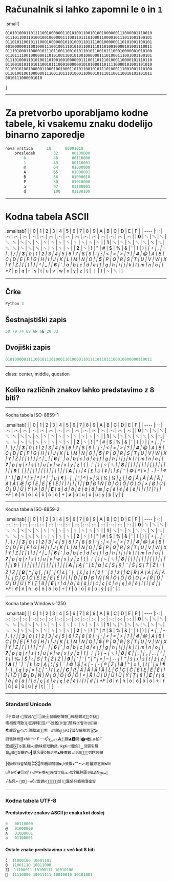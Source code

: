 # Računalnik si lahko zapomni le `0` in `1`

.small[

```
0101010001101111001000000110101001100101001000000111000001110010
0111011001101001001000000111001101110100011000010111011001100101
0110101100101110001000000101010001101111001000000110101001100101
0010000001100100011100100111010101100111011010010000101001110011
0111010001100001011101100110010101101011001011100010000001010100
0110111100100000011010100110010100100000011101000111001001100101
0111010001101010011010010010000001110011011101000110000101110110
0110010101101011001011100010000001010100011011110000101001101010
0110010100100000110001001000110101100101011101000111001001110100
0110100100100000011100110111010001100001011101100110010101101011
0010111000001010
```

]

--------------------------------------------------------------------------------

# Za pretvorbo uporabljamo **kodne tabele**, ki vsakemu znaku dodelijo **binarno zaporedje**

```lisp
nova vrstica      10      00001010
    presledek        32      00100000
        0            48      00110000
        1            49      00110001
        @            64      01000000
        A            65      01000001
        B            66      01000010
        P            80      01010000
        a            97      01100001
        d            100     01100100
```

--------------------------------------------------------------------------------

# Kodna tabela ASCII

.smalltab[ | | 0 | 1 | 2 | 3 | 4 | 5 | 6 | 7 | 8 | 9 | A | B | C | D | E | F | | ---- |:-: | :-: | :-: | :-: | :-: | :-: | :-: | :-: | :-: | :-: | :-: | :-: | :-: | :-: | :-: | :-: | | **0** | ␀ | ␁ | ␂ | ␃ | ␄ | ␅ | ␆ | ␇ | ␈ | ␉ | ␊ | ␋ | ␌ | ␍ | ␎ | ␏ | | **1** | ␐ | ␑ | ␒ | ␓ | ␔ | ␕ | ␖ | ␗ | ␘ | ␙ | ␚ | ␛ | ␜ | ␝ | ␞ | ␟ | | **2** | ␠ | ! | " | # | $ | % | & | ' | ( | ) | _| + | , | - | . | / | | **3** | 0 | 1 | 2 | 3 | 4 | 5 | 6 | 7 | 8 | 9 | : | ; | < | = | > | ? | | **4** | @ | A | B | C | D | E | F | G | H | I | J | K | L | M | N | O | | **5** | P | Q | R | S | T | U | V | W | X | Y | Z | [ | \ | ] | ^ | _ | | **6** | ` | a | b | c | d | e | f | g | h | i | j | k | l | m | n | o | | _*7__ | p | q | r | s | t | u | v | w | x | y | z | { | ｜ | } | ~ | ␡ | ]

--------------------------------------------------------------------------------

## Črke

```lisp
Python 3
```

## Šestnajstiški zapis

```lisp
50 79 74 68 6F 6E 20 33
```

## Dvojiški zapis

```lisp
0101000001111001011101000110100001101111011011100010000000110011
```

--------------------------------------------------------------------------------

class: center, middle, question

## Koliko različnih znakov lahko predstavimo z 8 biti?

--------------------------------------------------------------------------------

Kodna tabela ISO-8859-1

.smalltab[ | | 0 | 1 | 2 | 3 | 4 | 5 | 6 | 7 | 8 | 9 | A | B | C | D | E | F | | ---- |:-: | :-: | :-: | :-: | :-: | :-: | :-: | :-: | :-: | :-: | :-: | :-: | :-: | :-: | :-: | :-: | | **0** | ␀ | ␁ | ␂ | ␃ | ␄ | ␅ | ␆ | ␇ | ␈ | ␉ | ␊ | ␋ | ␌ | ␍ | ␎ | ␏ | | **1** | ␐ | ␑ | ␒ | ␓ | ␔ | ␕ | ␖ | ␗ | ␘ | ␙ | ␚ | ␛ | ␜ | ␝ | ␞ | ␟ | | **2** | ␠ | ! | " | # | $ | % | & | ' | ( | ) | _| + | , | - | . | / | | **3** | 0 | 1 | 2 | 3 | 4 | 5 | 6 | 7 | 8 | 9 | : | ; | < | = | > | ? | | **4** | @ | A | B | C | D | E | F | G | H | I | J | K | L | M | N | O | | **5** | P | Q | R | S | T | U | V | W | X | Y | Z | [ | \ | ] | ^ | _ | | **6** | ` | a | b | c | d | e | f | g | h | i | j | k | l | m | n | o | | **7** | p | q | r | s | t | u | v | w | x | y | z | { | ｜ | } | ~ | ␡ | | **8** | | | | | | | | | | | | | | | | | | **9** |  | | | | | | | | | | | | | | | | | **A** | | ¡ | ¢ | £ | ¤ | ¥ | ¦ | § | ¨ | © | ª | « | ¬ | - | ® | ¯ | | **B** | ° | ± | ² | ³ | ´ | µ | ¶ | · | ¸ | ¹ | º | » | ¼ | ½ | ¾ | ¿ | | **C** | À | Á | Â | Ã | Ä | Å | Æ | Ç | È | É | Ê | Ë | Ì | Í | Î | Ï | | **D** | Ð | Ñ | Ò | Ó | Ô | Õ | Ö | × | Ø | Ù | Ú | Û | Ü | Ý | Þ | ß | | **E** | à | á | â | ã | ä | å | æ | ç | è | é | ê | ë | ì | í | î | ï | | _*F__ | ð | ñ | ò | ó | ô | õ | ö | ÷ | ø | ù | ú | û | ü | ý | þ | ÿ | ]

--------------------------------------------------------------------------------

Kodna tabela ISO-8859-2

.smalltab[ | | 0 | 1 | 2 | 3 | 4 | 5 | 6 | 7 | 8 | 9 | A | B | C | D | E | F | | ---- |:-: | :-: | :-: | :-: | :-: | :-: | :-: | :-: | :-: | :-: | :-: | :-: | :-: | :-: | :-: | :-: | | **0** | ␀ | ␁ | ␂ | ␃ | ␄ | ␅ | ␆ | ␇ | ␈ | ␉ | ␊ | ␋ | ␌ | ␍ | ␎ | ␏ | | **1** | ␐ | ␑ | ␒ | ␓ | ␔ | ␕ | ␖ | ␗ | ␘ | ␙ | ␚ | ␛ | ␜ | ␝ | ␞ | ␟ | | **2** | ␠ | ! | " | # | $ | % | & | ' | ( | ) | _| + | , | - | . | / | | **3** | 0 | 1 | 2 | 3 | 4 | 5 | 6 | 7 | 8 | 9 | : | ; | < | = | > | ? | | **4** | @ | A | B | C | D | E | F | G | H | I | J | K | L | M | N | O | | **5** | P | Q | R | S | T | U | V | W | X | Y | Z | [ | \ | ] | ^ | _ | | **6** | ` | a | b | c | d | e | f | g | h | i | j | k | l | m | n | o | | **7** | p | q | r | s | t | u | v | w | x | y | z | { | ｜ | } | ~ | ␡ | | **8** | | | | | | | | | | | | | | | | | | **9** |  | | | | | | | | | | | | | | | | | **A** | | Ą | ˘ | Ł | ¤ | Ľ | Ś | § | ¨ | Š | Ş | Ť | Ź | - | Ž | Ż | | **B** | ° | ą | ˛ | ł | ´ | ľ | ś | ˇ | ¸ | š | ş | ť | ź | ˝ | ž | ż | | **C** | Ŕ | Á | Â | Ă | Ä | Ĺ | Ć | Ç | Č | É | Ę | Ë | Ě | Í | Î | Ď | | **D** | Đ | Ń | Ň | Ó | Ô | Ő | Ö | × | Ř | Ů | Ú | Ű | Ü | Ý | Ţ | ß | | **E** | ŕ | á | â | ă | ä | ĺ | ć | ç | č | é | ę | ë | ě | í | î | ď | | _*F__ | đ | ń | ň | ó | ô | ő | ö | ÷ | ř | ů | ú | ű | ü | ý | ţ | ˙ | ]

--------------------------------------------------------------------------------

Kodna tabela Windows-1250

.smalltab[ | | 0 | 1 | 2 | 3 | 4 | 5 | 6 | 7 | 8 | 9 | A | B | C | D | E | F | | ---- |:-: | :-: | :-: | :-: | :-: | :-: | :-: | :-: | :-: | :-: | :-: | :-: | :-: | :-: | :-: | :-: | | **0** | ␀ | ␁ | ␂ | ␃ | ␄ | ␅ | ␆ | ␇ | ␈ | ␉ | ␊ | ␋ | ␌ | ␍ | ␎ | ␏ | | **1** | ␐ | ␑ | ␒ | ␓ | ␔ | ␕ | ␖ | ␗ | ␘ | ␙ | ␚ | ␛ | ␜ | ␝ | ␞ | ␟ | | **2** | ␠ | ! | " | # | $ | % | & | ' | ( | ) | _| + | , | - | . | / | | **3** | 0 | 1 | 2 | 3 | 4 | 5 | 6 | 7 | 8 | 9 | : | ; | < | = | > | ? | | **4** | @ | A | B | C | D | E | F | G | H | I | J | K | L | M | N | O | | **5** | P | Q | R | S | T | U | V | W | X | Y | Z | [ | \ | ] | ^ | _ | | **6** | ` | a | b | c | d | e | f | g | h | i | j | k | l | m | n | o | | **7** | p | q | r | s | t | u | v | w | x | y | z | { | ｜ | } | ~ | ␡ | | **8** | € | | ‚ | | „ | ... | † | ‡ | | ‰ | Š | ‹ | Ś | Ť | Ž | Ź | | **9** | | ' | ' | " | " | • | – | -- | | ™ | š | › | ś | ť | ž | ź | | **A** | | ˇ | ˘ | Ł | ¤ | Ą | ¦ | § | ¨ | © | Ş | « | ¬ | -­ | ® | Ż | | **B** | ° | ± | ˛ | ł | ´ | µ | ¶ | · | ¸ | ą | ş | » | Ľ | ˝ | ľ | ż | | **C** | Ŕ | Á | Â | Ă | Ä | Ĺ | Ć | Ç | Č | É | Ę | Ë | Ě | Í | Î | Ď | | **D** | Đ | Ń | Ň | Ó | Ô | Ő | Ö | × | Ř | Ů | Ú | Ű | Ü | Ý | Ţ | ß | | **E** | ŕ | á | â | ă | ä | ĺ | ć | ç | č | é | ę | ë | ě | í | î | ď | | _*F__ | đ | ń | ň | ó | ô | ő | ö | ÷ | ř | ů | ú | ű | ü | ý | ţ | ˙ | ]

--------------------------------------------------------------------------------

### Standard Unicode

```
𓁒견㠾璉♮𪛅霪곰𐠍𠶌𓂰㷟𓈽늻䭭宿䧩쨸𓊇䳞棞䦥ꄨ𠶗韁쳒𧘹𣭻
嚉椵㒠격勖ꎆ⋃彺押䅞𦠴앐ᜬ𓌖迧翂𨀿ꋿ뀛🌝琘辉㋠삪㊟𝍕🌯鰴
🌏雐詮ള𒈱禡勵오𩝇🎽쀰﹁硅𦛨၇🙊氶ꕯṝ쳾챥㾫秾㤻𒉯
尉쨈脉桥🂒ꋌ𝚑ꗚ𓌯״Ｆ𓄭📫ﴣﺥ𒑲𝗔𓉮䥨⛰🅻澖𓆴⓬𒍬ቡ鉑𓀣
堡䋧🆗𠂫ʦ溺꜆䡷⇾೧䣦眛缉왟醄㖍⸝ߗ㎏ꓗ𖥭㸎𡡅🗼⏝팡驠튇驆
盏ྖ䕮💩춽冁뎯ꤓ┫厚圦褒𖣳㞂흔퍰ﮭ㩸佄齩ණꃚ귉𩨜𝑒〸켕䴱莒貄
╞뚭嵭🀽쎂頄醞𒅉㉃纜坰뷲璑𝐬小쏐殩★𥫗𐃇⤺𤦈薑𨩅㐔🉇𝘀㍢
𝔟욛𝚎㣇ꙸ🏕𓇁※ᾓ𖧂딗𒌬㗹⍀𤆸𫝶뛗ꖜ瘟ณ𓊘밥ꠄ䌣肨蓮𖡲掊ᗬ솨ﶽ🐏
𓀻𝙡ฅ凥𒀸🍂ఔ🍗𓎏ቌĜꗹ븴䥪𐆀𩮔⏛㪄𦛚蝰넽ᛕ📠嚢柋弙簌䡙퀠稁땵
```

--------------------------------------------------------------------------------

### Kodna tabela UTF-8

#### Predstavitev znakov ASCII je enaka kot doslej

```lisp
0   00110000
@   01000000
A   01000001
a   01100001
```

#### Ostale znake predstavimo z več kot 8 biti

```lisp
č  11000100 10001101
Θ  11001110 10011000
㧔  11100011 10100111 10010100
💩  11110000 10011111 10010010 10101001
```
